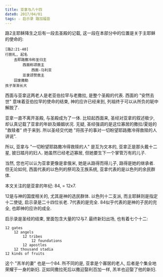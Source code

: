 ```yaml
---
title: 亚拿与八十四
date0: 2017/04/01
tags: ☆ 启示录 路加福音
---
```


路2主耶稣降生之后有一段去圣殿的记载, 这一段在本部分中的位置是关于主耶稣的使命的:

    [路2:21-40]
    行割礼, 起名
        去耶路撒冷称圣归主
            西面称颂救主
                西面-马利亚
            亚拿颂赞救主
        回拿撒勒
    孩子渐渐长大

西面与亚拿这两老人是老亚伯拉罕与老撒拉, 是整个圣殿的代表. 西面的 "安然去世" 意味着亚伯拉罕的使命的结束, 神的应许已经来到, 列祖终于可以从所负的轭中解脱了.

亚拿一直不离开圣殿, 与圣殿成为了一体. 比较起西面来, 圣经对亚拿的叙述极少, 却认真记载了亚拿的年龄及婚姻状况. 无疑, 圣经强调的是这位寡居的撒拉/夏娃的 "救赎者" 终于来到. 所以圣经交代她 "将孩子的事对一切盼望耶路撒冷得救赎的人讲说".

所以, 亚拿与 "一切盼望耶路撒冷得救赎的人" 是互为文本的, 亚拿正是那头戴十二星, 披日踏月的妇人. 她虽然已经老迈寡居, 但她要生下一个掌管万有的儿子.

当然, 您也可以认为亚拿更像是拿俄米, 她是从路得而得儿子, 路得是她的继承者. 但无论如何, 西面代表的以色列的祭司及王族系统, 亚拿代表的是以色列的余民群体.

本文关注的是亚拿的年纪: 84, = 12x7.

12是与神的国度相关的, 尤其是神的选民群体. 以色列十二支派, 而主耶稣则是指定十二使徒, 启示录是二十四位长老. 7代表的是完全. 84似乎代表的是神的子民的完全, 也即神的应许的成全.

启示录是圣经的结束, 里面包含大量的12与7. 最终新妇出场, 也有着七个十二:

    12 gates
        12 angels
            12 tribes
                12 foundations
            12 apostles
        12 thousand stadia
    12 kinds of fruits

这个 "羔羊的妻" 也是一个84. 所不同的是, 亚拿是个寡居的老人, 后者是个集全地荣耀于一身的新妇. 正如同撒拉死后以撒迎娶利百加一样, 羔羊也迎娶了他的新妇.
